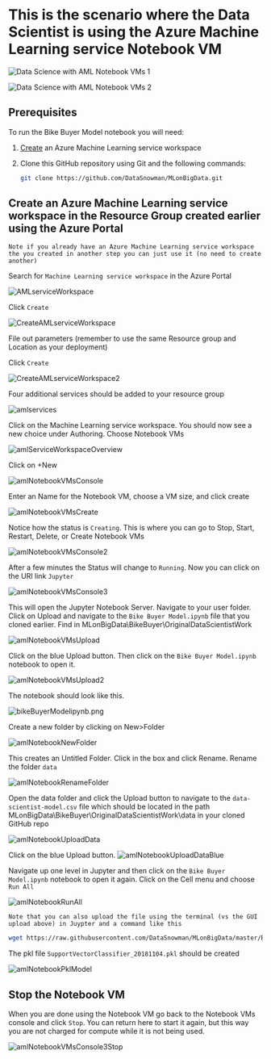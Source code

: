 # This is the scenario where the Data Scientist is using the Azure Machine Learning service Notebook VM

![Data Science with AML Notebook VMs 1](https://raw.githubusercontent.com/DataSnowman/MLonBigData/master/images/amlNotebookVMs1.png)

![Data Science with AML Notebook VMs 2](https://raw.githubusercontent.com/DataSnowman/MLonBigData/master/images/amlNotebookVMs2.png)

## Prerequisites

To run the Bike Buyer Model notebook you will need:

1) [Create](https://docs.microsoft.com/en-us/azure/machine-learning/service/setup-create-workspace) an Azure Machine Learning service workspace 
2) Clone this GitHub repository using Git and the following commands: 

    ```sh
    git clone https://github.com/DataSnowman/MLonBigData.git
    ```

## Create an Azure Machine Learning service workspace in the Resource Group created earlier using the Azure Portal

`Note if you already have an Azure Machine Learning service workspace the you created in another step you can just use it (no need to create another)`

Search for `Machine Learning service workspace` in the Azure Portal

![AMLserviceWorkspace](https://raw.githubusercontent.com/DataSnowman/MLonBigData/master/images/amlServiceWorkspace.png)

Click `Create`

![CreateAMLserviceWorkspace](https://raw.githubusercontent.com/DataSnowman/MLonBigData/master/images/createAMLserviceWorkspace.png)

File out parameters (remember to use the same Resource group and Location as your deployment)

Click `Create`

![CreateAMLserviceWorkspace2](https://raw.githubusercontent.com/DataSnowman/MLonBigData/master/images/createAMLserviceWorkspace2.png)

Four additional services should be added to your resource group

![amlservices](https://raw.githubusercontent.com/DataSnowman/MLonBigData/master/images/amlservices.png)

Click on the Machine Learning service workspace.  You should now see a new choice under Authoring.  Choose Notebook VMs

![amlServiceWorkspaceOverview](https://raw.githubusercontent.com/DataSnowman/MLonBigData/master/images/amlServiceWorkspaceOverview.png)

Click on +New

![amlNotebookVMsConsole](https://raw.githubusercontent.com/DataSnowman/MLonBigData/master/images/amlNotebookVMsConsole.png)

Enter an Name for the Notebook VM, choose a VM size, and click create

![amlNotebookVMsCreate](https://raw.githubusercontent.com/DataSnowman/MLonBigData/master/images/amlNotebookVMsCreate.png)

Notice how the status is `Creating`.  This is where you can go to Stop, Start, Restart, Delete, or Create Notebook VMs

![amlNotebookVMsConsole2](https://raw.githubusercontent.com/DataSnowman/MLonBigData/master/images/amlNotebookVMsConsole2.png)

After a few minutes the Status will change to `Running`.  Now you can click on the URI link `Jupyter`

![amlNotebookVMsConsole3](https://raw.githubusercontent.com/DataSnowman/MLonBigData/master/images/amlNotebookVMsConsole3.png)

This will open the Jupyter Notebook Server.  Navigate to your user folder. Click on Upload and navigate to the `Bike Buyer Model.ipynb` file that you cloned earlier.  Find in MLonBigData\BikeBuyer\OriginalDataScientistWork 

![amlNotebookVMsUpload](https://raw.githubusercontent.com/DataSnowman/MLonBigData/master/images/amlNotebookVMsUpload.png)

Click on the blue Upload button.  Then click on the `Bike Buyer Model.ipynb` notebook to open it.  

![amlNotebookVMsUpload2](https://raw.githubusercontent.com/DataSnowman/MLonBigData/master/images/amlNotebookVMsUpload2.png)

The notebook should look like this.

![bikeBuyerModelipynb.png](https://raw.githubusercontent.com/DataSnowman/MLonBigData/master/images/bikeBuyerModelipynb.png)

Create a new folder by clicking on New>Folder

![amlNotebookNewFolder](https://raw.githubusercontent.com/DataSnowman/MLonBigData/master/images/amlNotebookNewFolder.png)

This creates an Untitled Folder.  Click in the box and click Rename.  Rename the folder `data`

![amlNotebookRenameFolder](https://raw.githubusercontent.com/DataSnowman/MLonBigData/master/images/amlNotebookRenameFolder.png)

Open the data folder and click the Upload button to navigate to the `data-scientist-model.csv` file which should be located in the path MLonBigData\BikeBuyer\OriginalDataScientistWork\data in your cloned GitHub repo

![amlNotebookUploadData](https://raw.githubusercontent.com/DataSnowman/MLonBigData/master/images/amlNotebookUploadData.png)

Click on the blue Upload button. 
![amlNotebookUploadDataBlue](https://raw.githubusercontent.com/DataSnowman/MLonBigData/master/images/amlNotebookUploadDataBlue.png)

Navigate up one level in Jupyter and then click on the `Bike Buyer Model.ipynb` notebook to open it again.  Click on the Cell menu and choose `Run All` 

![amlNotebookRunAll](https://raw.githubusercontent.com/DataSnowman/MLonBigData/master/images/amlNotebookRunAll.png)

`Note that you can also upload the file using the terminal (vs the GUI upload above) in Juypter and a command like this`

```sh
wget https://raw.githubusercontent.com/DataSnowman/MLonBigData/master/BikeBuyer/OriginalDataScientistWork/data/data-scientist-model.csv  -o /data/data-scientist-model.csv 
```

The pkl file `SupportVectorClassifier_20181104.pkl` should be created 

![amlNotebookPklModel](https://raw.githubusercontent.com/DataSnowman/MLonBigData/master/images/amlNotebookPklModel.png)

## Stop the Notebook VM

When you are done using the Notebook VM go back to the Notebook VMs console and click `Stop`.  You can return here to start it again, but this way you are not charged for compute while it is not being used.

![amlNotebookVMsConsole3Stop](https://raw.githubusercontent.com/DataSnowman/MLonBigData/master/images/amlNotebookVMsConsole3.png)